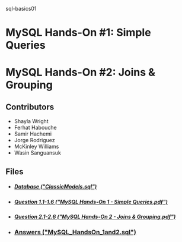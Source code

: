 sql-basics01

# MySQL Hands-On #1: Simple Queries
# MySQL Hands-On #2: Joins & Grouping

## Contributors

* Shayla   Wright
* Ferhat   Habouche
* Samir   Hachemi
* Jorge   Rodriguez
* McKinley   Williams
* Wasin   Sanguansuk

## Files

* ##### [Database   ("ClassicModels.sql")](https://github.com/WasinSanguansuk/sql-basics01/blob/main/ClassicModels.sql)
* ##### [Question 1.1-1.6   ("MySQL Hands-On 1 - Simple Queries.pdf")](https://github.com/WasinSanguansuk/sql-basics01/blob/main/MySQL%20Hands-On%201%20-%20Simple%20Queries.pdf)
* ##### [Question 2.1-2.6   ("MySQL Hands-On 2 - Joins & Grouping.pdf")](https://github.com/WasinSanguansuk/sql-basics01/blob/main/MySQL%20Hands-On%202%20-%20Joins%20%26%20Grouping.pdf)
* ### [Answers   ("MySQL_HandsOn_1and2.sql")](https://github.com/WasinSanguansuk/sql-basics01/blob/main/MySQL_HandsOn_1and2.sql)
